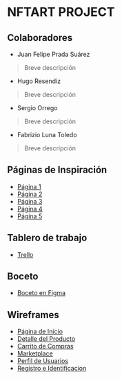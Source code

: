 # NFTART PROJECT 

## Colaboradores
- Juan Felipe Prada Suárez
> Breve descripción
- Hugo Resendiz
> Breve descripción
- Sergio Orrego
> Breve descripción
- Fabrizio Luna Toledo
> Breve descripción

## Páginas de Inspiración
- <a href="https://trello.com/b/PQ1j3b6a/proyecto-integrador-desarrollo-full-stack">Página 1</a>
- <a href="https://trello.com/b/PQ1j3b6a/proyecto-integrador-desarrollo-full-stack">Página 2</a>
- <a href="https://trello.com/b/PQ1j3b6a/proyecto-integrador-desarrollo-full-stack">Página 3</a>
- <a href="https://trello.com/b/PQ1j3b6a/proyecto-integrador-desarrollo-full-stack">Página 4</a>
- <a href="https://trello.com/b/PQ1j3b6a/proyecto-integrador-desarrollo-full-stack">Página 5</a>

## Tablero de trabajo
- <a href="https://trello.com/b/PQ1j3b6a/proyecto-integrador-desarrollo-full-stack">Trello</a>

## Boceto
- <a href="https://trello.com/b/PQ1j3b6a/proyecto-integrador-desarrollo-full-stack">Boceto en Figma</a>

## Wireframes
- <a href="https://trello.com/b/PQ1j3b6a/proyecto-integrador-desarrollo-full-stack">Página de Inicio</a>
- <a href="https://trello.com/b/PQ1j3b6a/proyecto-integrador-desarrollo-full-stack">Detalle del Producto</a>
- <a href="https://trello.com/b/PQ1j3b6a/proyecto-integrador-desarrollo-full-stack">Carrito de Compras</a>
- <a href="https://trello.com/b/PQ1j3b6a/proyecto-integrador-desarrollo-full-stack">Marketplace</a>
- <a href="https://trello.com/b/PQ1j3b6a/proyecto-integrador-desarrollo-full-stack">Perfil de Usuarios</a>
- <a href="https://trello.com/b/PQ1j3b6a/proyecto-integrador-desarrollo-full-stack">Registro e Identificacion</a>

